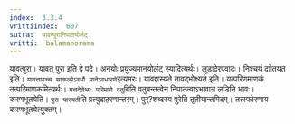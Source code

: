 ```yaml
---
index:  3.3.4
vrittiindex:  607
sutra:  यावत्पुरानिपातयोर्लट्
vritti:  balamanorama 
---
```


यावत्पुरा। यावत् पुरा इति द्वे पदे। अनयोः प्रयुज्यमानयोर्लट् स्यादित्यर्थः। लुडादेरपवादः। निश्चयं द्योतयत इति। `यावत्तावच्च साकल्येऽवधौ मानेऽवधारणे`इत्यमरः। यावद्दास्यते तावद्भोक्ष्यते इति। यत्परिणमाणकं तत्परिमाणकमित्यर्थः। `यत्तदेतेभ्यः परिमाणे वतु`बिति वतुबन्तत्वेन निपातत्वाऽभावान्न लडिति भावः। करणभूतयेति। `पुरा यास्यती`ति प्रत्युदाहरणान्तरम्। पुर्?शब्दस्य पुरेति तृतीयान्तमिदम्। तत्स्फोरणाय करणभूतयेत्युक्तम्।


